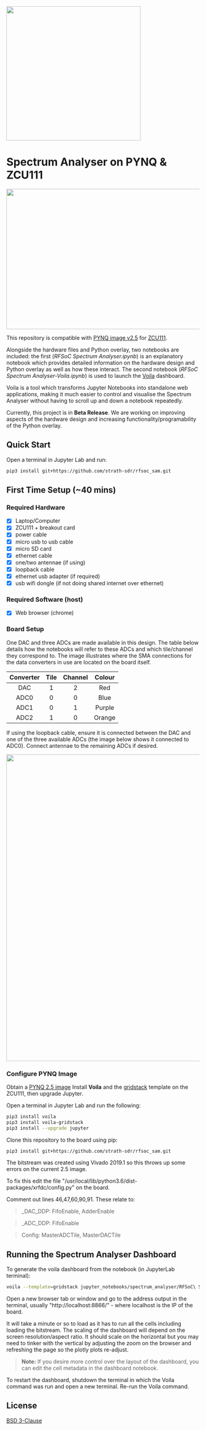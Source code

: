 <img src="https://www.strath.ac.uk/media/1newwebsite/webteam/logos/xUoS_Logo_Horizontal.png.pagespeed.ic.M6gv_BmDx1.png" width="350">

# Spectrum Analyser on PYNQ & ZCU111
<p align="center">
  <img src="../../blob/master/img/spectrum_analyser.gif" width="800" height="366" />
<p/>

This repository is compatible with [PYNQ image v2.5](https://github.com/Xilinx/PYNQ/releases) for [ZCU111](https://www.xilinx.com/products/boards-and-kits/zcu111.html).

Alongside the hardware files and Python overlay, two notebooks are included: the first (_RFSoC Spectrum Analyser.ipynb_) is an explanatory notebook which provides detailed information on the hardware design and Python overlay as well as how these interact. The second notebook (_RFSoC Spectrum Analyser-Voila.ipynb_) is used to launch the [Voila](https://github.com/voila-dashboards/voila) dashboard.

Voila is a tool which transforms Jupyter Notebooks into standalone web applications, making it much easier to control and visualise the Spectrum Analyser without having to scroll up and down a notebook repeatedly. 

Currently, this project is in **Beta Release**. We are working on improving aspects of the hardware design and increasing functionality/programability of the Python overlay. 

## Quick Start

Open a terminal in Jupyter Lab and run:
```sh
pip3 install git+https://github.com/strath-sdr/rfsoc_sam.git
```

## First Time Setup (~40 mins)

### Required Hardware
- [x] Laptop/Computer
- [x] ZCU111 + breakout card 
- [x] power cable
- [x] micro usb to usb cable
- [x] micro SD card
- [x] ethernet cable
- [x] one/two antennae (if using)
- [x] loopback cable
- [x] ethernet usb adapter (if required)
- [x] usb wifi dongle (if not doing shared internet over ethernet)

### Required Software (host)
- [x] Web browser (chrome) 

### Board Setup 
One DAC and three ADCs are made available in this design. The table below details how the notebooks will refer to these ADCs and which tile/channel they correspond to. The image illustrates where the SMA connections for the data converters in use are located on the board itself. 

|Converter| Tile | Channel | Colour |
|:----:   |:----:|:-------:|:------:|
| DAC     |  1   |    2    |  Red   |
| ADC0    |  0   |    0    |  Blue |
| ADC1    |  0   |    1    | Purple   |
| ADC2    |  1   |    0    | Orange |
 
If using the loopback cable, ensure it is connected between the DAC and one of the three available ADCs (the image below shows it connected to ADC0). Connect antennae to the remaining ADCs if desired. 
	
<p align="center">
<img src="../../blob/master/img/rfsoc_setup.png" width="800">
<p/>


### Configure PYNQ Image

Obtain a [PYNQ 2.5 image](https://github.com/Xilinx/PYNQ/releases)
Install **Voila** and the [gridstack](https://github.com/voila-dashboards/voila-gridstack) template on the ZCU111, then upgrade Jupyter.

Open a terminal in Jupyter Lab and run the following:
```sh
pip3 install voila
pip3 install voila-gridstack
pip3 install --upgrade jupyter 
```

Clone this repository to the board using pip:
```sh 
pip3 install git+https://github.com/strath-sdr/rfsoc_sam.git
```

The bitstream was created using Vivado 2019.1 so this throws up some errors on the current 2.5 image.

To fix this edit the file "/usr/local/lib/python3.6/dist-packages/xrfdc/config.py" on the board.

Comment out lines 46,47,60,90,91. These relate to:
> _DAC_DDP: FifoEnable, AdderEnable

> _ADC_DDP: FifoEnable

> Config:   MasterADCTile, MasterDACTile

## Running the Spectrum Analyser Dashboard 
	
To generate the voila dashboard from the notebook (in JupyterLab terminal):
```sh	
voila --template=gridstack jupyter_notebooks/spectrum_analyser/RFSoC\ Spectrum\ Analyser-Voila.ipynb --theme=dark
```
Open a new browser tab or window and go to the address output in the terminal, usually "http://localhost:8866/" - where localhost is the IP of the board.

It will take a minute or so to load as it has to run all the cells including loading the bitstream. 
The scaling of the dashboard will depend on the screen resolution/aspect ratio. 
It should scale on the horizontal but you may need to tinker with the vertical by adjusting the zoom on the browser and refreshing the page so the plotly plots re-adjust.

> **Note:** If you desire more control over the layout of the dashboard, you can edit the cell metadata in the dashboard notebook.

To restart the dashboard, shutdown the terminal in which the Voila command was run and open a new terminal. Re-run the Voila command. 

## License 
[BSD 3-Clause](https://github.com/strath-sdr/rfsoc_qpsk/blob/master/LICENSE)
